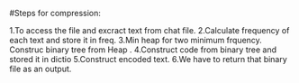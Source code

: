 #Steps for compression:

 1.To access the file and excract text from chat file.
 2.Calculate frequency of each text and store it in freq.
 3.Min heap for two minimum frquency.
 Construc binary tree from Heap .
 4.Construct code from binary tree and stored it in dictio
 5.Construct encoded text.
 6.We have to return that binary file as an output.